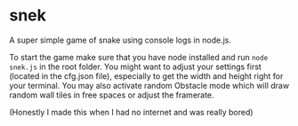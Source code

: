 # snek
A super simple game of snake using console logs in node.js.

To start the game make sure that you have node installed and run `node snek.js` in the root folder.
You might want to adjust your settings first (located in the cfg.json file), especially to get the width and height right for your terminal. You may also activate random Obstacle mode which will draw random wall tiles in free spaces or adjust the framerate.

(Honestly I made this when I had no internet and was really bored)
